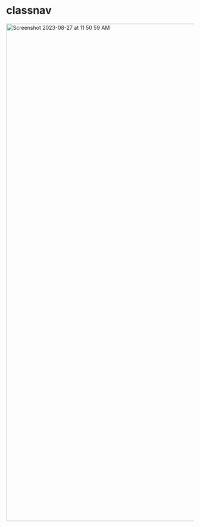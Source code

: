 # classnav
<img width="1335" alt="Screenshot 2023-08-27 at 11 50 59 AM" src="https://github.com/realTristan/classnav/assets/75189508/3c86e020-d177-4fe8-933d-b290be5bc7a8">

